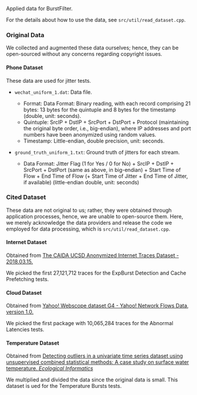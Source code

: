 Applied data for BurstFilter.

For the details about how to use the data, see ```src/util/read_dataset.cpp```.

### Original Data

We collected and augmented these data ourselves; hence, they can be open-sourced without any concerns regarding copyright issues.

#### Phone Dataset

These data are used for jitter tests.

- ```wechat_uniform_1.dat```: Data file.
  - Format: Data Format: Binary reading, with each record comprising 21 bytes: 13 bytes for the quintuple and 8 bytes for the timestamp (double, unit: seconds).
  - Quintuple: SrcIP + DstIP + SrcPort + DstPort + Protocol (maintaining the original byte order, i.e., big-endian), where IP addresses and port numbers have been anonymized using random values.
  - Timestamp: Little-endian, double precision, unit: seconds.

- ```ground_truth_uniform_1.txt```: Ground truth of jitters for each stream.
  - Data Format: Jitter Flag (1 for Yes / 0 for No) + SrcIP + DstIP + SrcPort + DstPort (same as above, in big-endian) + Start Time of Flow + End Time of Flow (+ Start Time of Jitter + End Time of Jitter, if available) (little-endian double, unit: seconds)

### Cited Dataset

These data are not original to us; rather, they were obtained through application processes, hence, we are unable to open-source them. Here, we merely acknowledge the data providers and release the code we employed for data processing, which is ```src/util/read_dataset.cpp```.

#### Internet Dataset

Obtained from [The CAIDA UCSD Anonymized Internet Traces Dataset - 2018.03.15.](http://www.caida.org/data/passive/passive_dataset.xml)

We picked the first 27,121,712 traces for the ExpBurst Detection and Cache Prefetching tests.

#### Cloud Dataset

Obtained from [Yahoo! Webscope dataset G4 - Yahoo! Network Flows Data, version 1.0.](https://webscope.sandbox.yahoo.com/catalog.php?datatype=g)

We picked the first package with 10,065,284 traces for the Abnormal Latencies tests.

#### Temperature Dataset

Obtained from [Detecting outliers in a univariate time series dataset using unsupervised combined statistical methods: A case study on surface water temperature. *Ecological Informatics*](https://github.com/AtmosferaUSM/mukahead_ML_water-temperature_outlier_detection/tree/main/data)

We multiplied and divided the data since the original data is small. This dataset is ued for the Temperature Bursts tests.
